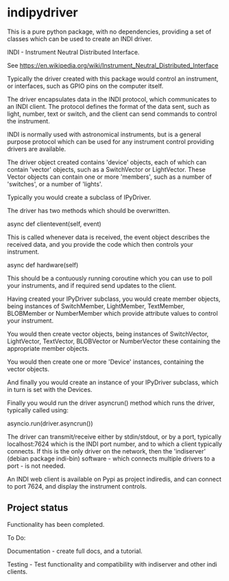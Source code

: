 # indipydriver

This is a pure python package, with no dependencies, providing a set of classes which can be used to create an INDI driver.

INDI - Instrument Neutral Distributed Interface.

See https://en.wikipedia.org/wiki/Instrument_Neutral_Distributed_Interface

Typically the driver created with this package would control an instrument, or interfaces, such as GPIO pins on the computer itself.

The driver encapsulates data in the INDI protocol, which communicates to an INDI client. The protocol defines the format of the data sent, such as light, number, text or switch, and the client can send commands to control the instrument.

INDI is normally used with astronomical instruments, but is a general purpose protocol which can be used for any instrument control providing drivers are available.

The driver object created contains 'device' objects, each of which can contain 'vector' objects, such as a SwitchVector or LightVector. These Vector objects can contain one or more 'members', such as a number of 'switches', or a number of 'lights'.

Typically you would create a subclass of IPyDriver.

The driver has two methods which should be overwritten.

async def clientevent(self, event)

This is called whenever data is received, the event object describes the received data, and you provide the code which then controls your instrument.

async def hardware(self)

This should be a contuously running coroutine which you can use to poll your instruments, and if required send updates to the client.

Having created your IPyDriver subclass, you would create member objects, being instances of SwitchMember, LightMember, TextMember, BLOBMember or NumberMember which provide attribute values to control your instrument.

You would then create vector objects, being instances of SwitchVector, LightVector, TextVector, BLOBVector or NumberVector these containing the appropriate member objects.

You would then create one or more 'Device' instances, containing the vector objects.

And finally you would create an instance of your IPyDriver subclass, which in turn is set with the Devices.

Finally you would run the driver asyncrun() method which runs the driver, typically called using:

asyncio.run(driver.asyncrun())

The driver can transmit/receive either by stdin/stdout, or by a port, typically localhost:7624 which is the INDI port number, and to which a client typically connects. If this is the only driver on the network, then the 'indiserver' (debian package indi-bin) software - which connects multiple drivers to a port - is not needed.

An INDI web client is available on Pypi as project indiredis, and can connect to port 7624, and display the instrument controls.


## Project status

Functionality has been completed.

To Do:

Documentation - create full docs, and a tutorial.

Testing - Test functionality and compatibility with indiserver and other indi clients.
